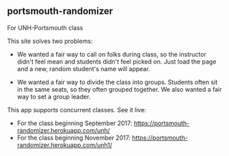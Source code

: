 ## portsmouth-randomizer
For UNH-Portsmouth class

This site solves two problems:
* We wanted a fair way to call on folks during class, so the instructor didn't feel mean and students didn't feel picked on.  Just load the page and a new, random student's name will appear.

* We wanted a fair way to divide the class into groups.  Students often sit in the same seats, so they often grouped together.  We also wanted a fair way to set a group leader.

This app supports concurrent classes.  See it live: 
* For the class beginning September 2017: https://portsmouth-randomizer.herokuapp.com/unh/
* For the class beginning November 2017: https://portsmouth-randomizer.herokuapp.com/unh1/
